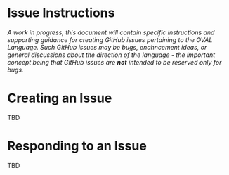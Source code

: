 # Issue Instructions

_A work in progress, this document will contain specific instructions and supporting guidance for creating GitHub issues pertaining to the OVAL Language. Such GitHub issues may be bugs, enahncement ideas, or general discussions about the direction of the language - the important concept being that GitHub issues are **not** intended to be reserved only for bugs._

# Creating an Issue
TBD

# Responding to an Issue
TBD
